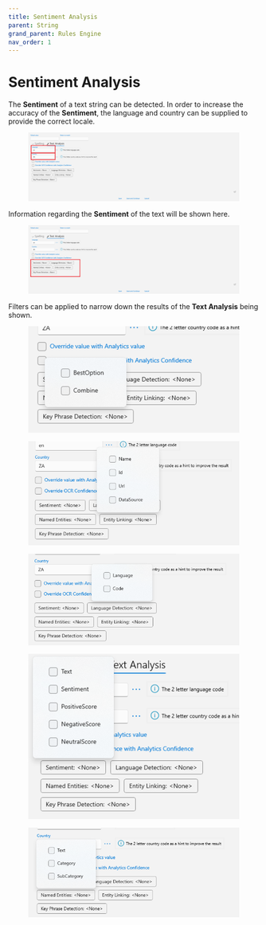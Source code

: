 ```yaml
---
title: Sentiment Analysis
parent: String
grand_parent: Rules Engine
nav_order: 1
---
```


# Sentiment Analysis

The **Sentiment** of a text string can be detected. In order to increase the accuracy of the **Sentiment**, the language and country can be supplied to provide the correct locale.

<figure><img src="../../.gitbook/assets/image (23) (3).png" alt=""><figcaption></figcaption></figure>

Information regarding the **Sentiment** of the text will be shown here.

<figure><img src="../../.gitbook/assets/image (11) (2).png" alt=""><figcaption></figcaption></figure>

Filters can be applied to narrow down the results of the **Text Analysis** being shown.

<figure><img src="../../.gitbook/assets/image (29).png" alt=""><figcaption></figcaption></figure>

<figure><img src="../../.gitbook/assets/image (26) (1).png" alt=""><figcaption></figcaption></figure>

<figure><img src="../../.gitbook/assets/image (64).png" alt=""><figcaption></figcaption></figure>

<figure><img src="../../.gitbook/assets/image (35).png" alt=""><figcaption></figcaption></figure>

<figure><img src="../../.gitbook/assets/image (40).png" alt=""><figcaption></figcaption></figure>
